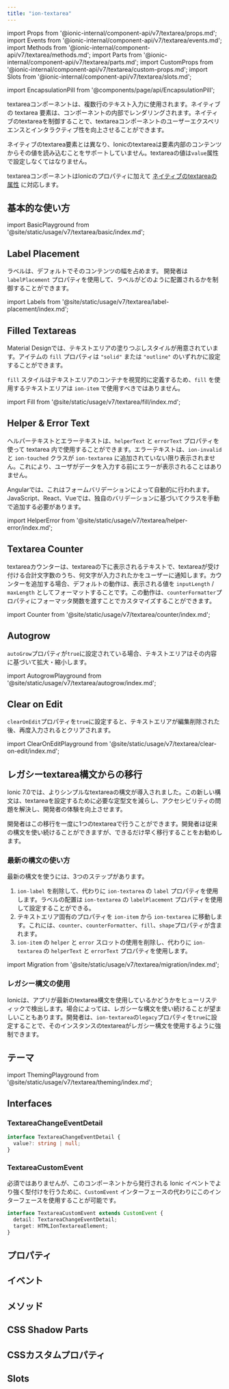 ```yaml
---
title: "ion-textarea"
---
```

import Props from '@ionic-internal/component-api/v7/textarea/props.md';
import Events from '@ionic-internal/component-api/v7/textarea/events.md';
import Methods from '@ionic-internal/component-api/v7/textarea/methods.md';
import Parts from '@ionic-internal/component-api/v7/textarea/parts.md';
import CustomProps from '@ionic-internal/component-api/v7/textarea/custom-props.md';
import Slots from '@ionic-internal/component-api/v7/textarea/slots.md';

<head>
  <title>Ionic Textarea Component and CSS Properties for Multi-Line Input</title>
  <meta name="description" content="Textareaは複数行の入力のためのものです。このコンポーネントは、Ionicのプロパティに加えて、ネイティブのtextareaの属性を受け付けます。使用方法とCSS要素については、こちらをご覧ください。" />
</head>

import EncapsulationPill from '@components/page/api/EncapsulationPill';

<EncapsulationPill type="scoped" />

textareaコンポーネントは、複数行のテキスト入力に使用されます。ネイティブの textarea 要素は、コンポーネントの内部でレンダリングされます。ネイティブのtextareaを制御することで、textareaコンポーネントのユーザーエクスペリエンスとインタラクティブ性を向上させることができます。

ネイティブのtextarea要素とは異なり、Ionicのtextareaは要素内部のコンテンツからその値を読み込むことをサポートしていません。textareaの値は`value`属性で設定しなくてはなりません。

textareaコンポーネントはIonicのプロパティに加えて [ネイティブのtextareaの属性](https://developer.mozilla.org/en-US/docs/Web/HTML/Element/textarea) に対応します。

## 基本的な使い方

import BasicPlayground from '@site/static/usage/v7/textarea/basic/index.md';

<BasicPlayground />

## Label Placement

ラベルは、デフォルトでそのコンテンツの幅を占めます。 開発者は `labelPlacement` プロパティを使用して、ラベルがどのように配置されるかを制御することができます。

import Labels from '@site/static/usage/v7/textarea/label-placement/index.md';

<LabelPlacement />

## Filled Textareas

Material Designでは、テキストエリアの塗りつぶしスタイルが用意されています。アイテムの `fill` プロパティは `"solid"` または `"outline"` のいずれかに設定することができます。

`fill` スタイルはテキストエリアのコンテナを視覚的に定義するため、`fill` を使用するテキストエリアは `ion-item` で使用すべきではありません。

import Fill from '@site/static/usage/v7/textarea/fill/index.md';

<Fill />

## Helper & Error Text

ヘルパーテキストとエラーテキストは、`helperText` と `errorText` プロパティを使って textarea 内で使用することができます。エラーテキストは、`ion-invalid` と `ion-touched` クラスが `ion-textarea` に追加されていない限り表示されません。これにより、ユーザがデータを入力する前にエラーが表示されることはありません。

Angularでは、これはフォームバリデーションによって自動的に行われます。JavaScript、React、Vueでは、独自のバリデーションに基づいてクラスを手動で追加する必要があります。

import HelperError from '@site/static/usage/v7/textarea/helper-error/index.md';

<HelperError />

## Textarea Counter

textareaカウンターは、textareaの下に表示されるテキストで、textareaが受け付ける合計文字数のうち、何文字が入力されたかをユーザーに通知します。カウンターを追加する場合、デフォルトの動作は、表示される値を `inputLength` / `maxLength` としてフォーマットすることです。この動作は、`counterFormatter`プロパティにフォーマッタ関数を渡すことでカスタマイズすることができます。

import Counter from '@site/static/usage/v7/textarea/counter/index.md';

<Counter />

## Autogrow

`autoGrow`プロパティが`true`に設定されている場合、テキストエリアはその内容に基づいて拡大・縮小します。

import AutogrowPlayground from '@site/static/usage/v7/textarea/autogrow/index.md';

<AutogrowPlayground />

## Clear on Edit

`clearOnEdit`プロパティを`true`に設定すると、テキストエリアが編集削除された後、再度入力されるとクリアされます。

import ClearOnEditPlayground from '@site/static/usage/v7/textarea/clear-on-edit/index.md';

<ClearOnEditPlayground />

## レガシーtextarea構文からの移行

Ionic 7.0では、よりシンプルなtextareaの構文が導入されました。この新しい構文は、textareaを設定するために必要な定型文を減らし、アクセシビリティの問題を解決し、開発者の体験を向上させます。

開発者はこの移行を一度に1つのtextareaで行うことができます。開発者は従来の構文を使い続けることができますが、できるだけ早く移行することをお勧めします。


### 最新の構文の使い方

最新の構文を使うには、3つのステップがあります。

1. `ion-label` を削除して、代わりに `ion-textarea` の `label` プロパティを使用します。ラベルの配置は `ion-textarea` の `labelPlacement` プロパティを使用して設定することができる。
2. テキストエリア固有のプロパティを `ion-item` から `ion-textarea` に移動します。これには、`counter`、`counterFormatter`、`fill`、`shape`プロパティが含まれます。
3. `ion-item` の `helper` と `error` スロットの使用を削除し、代わりに `ion-textarea` の `helperText` と `errorText` プロパティを使用します。

import Migration from '@site/static/usage/v7/textarea/migration/index.md';

<Migration />

### レガシー構文の使用

Ionicは、アプリが最新のtextarea構文を使用しているかどうかをヒューリスティックで検出します。場合によっては、レガシーな構文を使い続けることが望ましいこともあります。開発者は、`ion-textarea`の`legacy`プロパティを`true`に設定することで、そのインスタンスのtextareaがレガシー構文を使用するように強制できます。

## テーマ

import ThemingPlayground from '@site/static/usage/v7/textarea/theming/index.md';

<ThemingPlayground />

## Interfaces

### TextareaChangeEventDetail

```typescript
interface TextareaChangeEventDetail {
  value?: string | null;
}
```

### TextareaCustomEvent

必須ではありませんが、このコンポーネントから発行される Ionic イベントでより強く型付けを行うために、`CustomEvent` インターフェースの代わりにこのインターフェースを使用することが可能です。

```typescript
interface TextareaCustomEvent extends CustomEvent {
  detail: TextareaChangeEventDetail;
  target: HTMLIonTextareaElement;
}
```

## プロパティ
<Props />

## イベント
<Events />

## メソッド
<Methods />

## CSS Shadow Parts
<Parts />

## CSSカスタムプロパティ
<CustomProps />

## Slots
<Slots />
